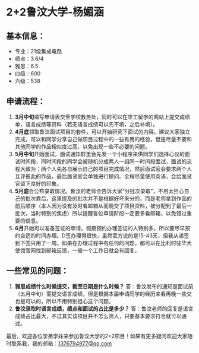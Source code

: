 # 2+2鲁汶大学-杨媚涵

## 基本信息：

* 专业：21级集成电路
* 绩点：3.6/4
* 雅思：6.5
* 四级：600
* 六级：538

## 申请流程：

1. **3月中旬**填写申请表交至学校教务处，同时可以在华工留学的网站上提交成绩单，语言成绩等资料（若无语言成绩可以先不填，之后补填）。
2. **4月底**领取鲁汶面试项目的套件，可以开始研究下面试的内容。建议大家独立完成，可以和同学分享自己做项目过程中的一些有用的经验，但是尽量不要和其他同学的作品相似度过高，以免出现一些不必要的问题。
3. **5月中旬**开始面试，面试通知群里会先发一个小程序来供同学们选择心仪的面试时间段，同时间段的同学会被随机分成两人一组同一时间段面试，面试的流程大致为：两个人先各自展示自己的项目完成情况，然后面试官会要求两个人互评彼此的作品，最后面试官会单独进行提问。全程尽量使用英语，会给面试官留下良好的印象。
4. **5月底**会公布录取情况。鲁汶的老师会告诉大家“分批次录取”，不用太担心自己的批次靠后，这里提及的批次并不是根据好坏来分的，而是老师拿到作品的前后顺序（本人因为没有及时看邮箱从而晚交了项目资料，被分配到了最后一批次，当时特别的焦虑）所以提醒各位申请阶段一定要多看邮箱，以免错过重要的信息。
5. **6月**开始可以准备签证的申请。假期预约办理签证的人特别多，所以要尽早预约合适的时间办理。D签办理得很快，虽然官方说的是15-43天，但我从递签到下签只用了一周。如果在办理过程中有任何的问题，都可以在比利时驻华大使馆官网找到邮箱反馈，一般一个工作日就会有回复。

## 一些常见的问题：

1. **雅思成绩什么时候提交，截至日期是什么时候？** 答：鲁汶发布的通知是面试前（五月中旬）需提交语言成绩，但是根据本届申请同学的经历来看再晚一些交也是可以的，所以不用特别担心这个问题。
2. **鲁汶录取时语言成绩，绩点和面试的占比是多少？** 答：鲁汶老师的回复是语言成绩占比最大，不过其实该项目并不怎么筛人，只要基本要求符合就可以通过。

最后，欢迎各位学弟学妹来参加鲁汶大学的2+2项目！如果有更多疑问欢迎大家随时联系我，我的邮箱：1376794977@qq.com

